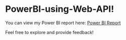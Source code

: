 # PowerBI-using-Web-API!

You can view my Power BI report here: [Power BI Report](https://app.powerbi.com/view?r=eyJrIjoiNmM0NTU3YTctZmRkNS00NjA0LWE2MjgtN2Y0ZWUwZjhmYzgzIiwidCI6Ijc4MDNkYTk1LWZkMDQtNDg2ZC04ZTllLTI5NGExODdjMWQyNCJ9)

Feel free to explore and provide feedback!

